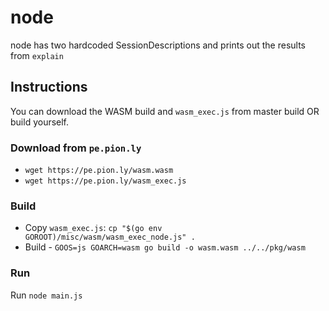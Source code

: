 # node

node has two hardcoded SessionDescriptions and prints out the results from `explain`

## Instructions
You can download the WASM build and `wasm_exec.js` from master build OR build yourself.

### Download from `pe.pion.ly`
* `wget https://pe.pion.ly/wasm.wasm`
* `wget https://pe.pion.ly/wasm_exec.js`

### Build
* Copy `wasm_exec.js`: `cp "$(go env GOROOT)/misc/wasm/wasm_exec_node.js" .`
* Build - `GOOS=js GOARCH=wasm go build -o wasm.wasm ../../pkg/wasm`

### Run
Run `node main.js`
